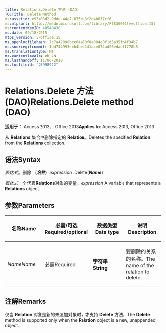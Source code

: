 ```yaml
---
title: Relations.Delete 方法 (DAO)
TOCTitle: Delete Method
ms:assetid: e95408d2-9dde-44e7-875e-8f2d4b837cf6
ms:mtpsurl: https://msdn.microsoft.com/library/Ff836064(v=office.15)
ms:contentKeyID: 48548438
ms.date: 09/18/2015
mtps_version: v=office.15
ms.openlocfilehash: 7c7a42098bcc64a58f8a004c0f1d5a35fd4f34b7
ms.sourcegitcommit: 1dd744993ecb4bed241ace874ad26edaef1778b8
ms.translationtype: MT
ms.contentlocale: zh-CN
ms.lasthandoff: 11/06/2018
ms.locfileid: "25998922"
---
```

# <a name="relationsdelete-method-dao"></a><span data-ttu-id="ba91e-102">Relations.Delete 方法 (DAO)</span><span class="sxs-lookup"><span data-stu-id="ba91e-102">Relations.Delete method (DAO)</span></span>

<span data-ttu-id="ba91e-103">**适用于**： Access 2013、 Office 2013</span><span class="sxs-lookup"><span data-stu-id="ba91e-103">**Applies to**: Access 2013, Office 2013</span></span>

<span data-ttu-id="ba91e-104">从 **Relations** 集合中删除指定的 **Relation**。</span><span class="sxs-lookup"><span data-stu-id="ba91e-104">Deletes the specified **Relation** from the **Relations** collection.</span></span>

## <a name="syntax"></a><span data-ttu-id="ba91e-105">语法</span><span class="sxs-lookup"><span data-stu-id="ba91e-105">Syntax</span></span>

<span data-ttu-id="ba91e-106">*表达式*。删除 （***名称***）</span><span class="sxs-lookup"><span data-stu-id="ba91e-106">*expression* .Delete(***Name***)</span></span>

<span data-ttu-id="ba91e-107">*表达式*一个代表**Relations**对象的变量。</span><span class="sxs-lookup"><span data-stu-id="ba91e-107">*expression* A variable that represents a **Relations** object.</span></span>

## <a name="parameters"></a><span data-ttu-id="ba91e-108">参数</span><span class="sxs-lookup"><span data-stu-id="ba91e-108">Parameters</span></span>

<table>
<colgroup>
<col style="width: 25%" />
<col style="width: 25%" />
<col style="width: 25%" />
<col style="width: 25%" />
</colgroup>
<thead>
<tr class="header">
<th><p><span data-ttu-id="ba91e-109">名称</span><span class="sxs-lookup"><span data-stu-id="ba91e-109">Name</span></span></p></th>
<th><p><span data-ttu-id="ba91e-110">必需/可选</span><span class="sxs-lookup"><span data-stu-id="ba91e-110">Required/optional</span></span></p></th>
<th><p><span data-ttu-id="ba91e-111">数据类型</span><span class="sxs-lookup"><span data-stu-id="ba91e-111">Data type</span></span></p></th>
<th><p><span data-ttu-id="ba91e-112">说明</span><span class="sxs-lookup"><span data-stu-id="ba91e-112">Description</span></span></p></th>
</tr>
</thead>
<tbody>
<tr class="odd">
<td><p><span data-ttu-id="ba91e-113"><em>Name</em></span><span class="sxs-lookup"><span data-stu-id="ba91e-113"><em>Name</em></span></span></p></td>
<td><p><span data-ttu-id="ba91e-114">必需</span><span class="sxs-lookup"><span data-stu-id="ba91e-114">Required</span></span></p></td>
<td><p><span data-ttu-id="ba91e-115"><strong>字符串</strong></span><span class="sxs-lookup"><span data-stu-id="ba91e-115"><strong>String</strong></span></span></p></td>
<td><p><span data-ttu-id="ba91e-116">要删除的关系的名称。</span><span class="sxs-lookup"><span data-stu-id="ba91e-116">The name of the relation to delete.</span></span></p></td>
</tr>
</tbody>
</table>


## <a name="remarks"></a><span data-ttu-id="ba91e-117">注解</span><span class="sxs-lookup"><span data-stu-id="ba91e-117">Remarks</span></span>

<span data-ttu-id="ba91e-118">仅当 **Relation** 对象是新的未追加对象时，才支持 **Delete** 方法。</span><span class="sxs-lookup"><span data-stu-id="ba91e-118">The **Delete** method is supported only when the **Relation** object is a new, unappended object.</span></span>


